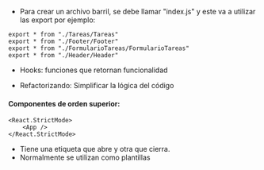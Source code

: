 - Para crear un archivo barril, se debe llamar "index.js" y este va a utilizar las export por ejemplo:

```
export * from "./Tareas/Tareas"
export * from "./Footer/Footer"
export * from "./FormularioTareas/FormularioTareas"
export * from "./Header/Header"
```

- Hooks: funciones que retornan funcionalidad

- Refactorizando: Simplificar la lógica del código


#### Componentes de orden superior:

```
<React.StrictMode>
    <App />
</React.StrictMode>
```

- Tiene una etiqueta que abre y otra que cierra.
- Normalmente se utilizan como plantillas
